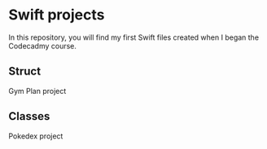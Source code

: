 # Swift projects
In this repository, you will find my first Swift files created when I began the Codecadmy course.

## Struct
Gym Plan project 

## Classes
Pokedex project
